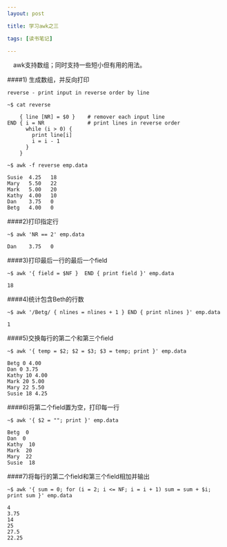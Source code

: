 ```yaml
---
layout: post

title: 学习awk之三

tags: [读书笔记]

---
```

&emsp;awk支持数组；同时支持一些短小但有用的用法。

####1) 生成数组，并反向打印

`reverse - print input in reverse order by line`

`~$ cat reverse`
    
        { line [NR] = $0 }    # remover each input line
    END { i = NR              # print lines in reverse order
          while (i > 0) {
            print line[i]
            i = i - 1
          }
        }

`~$ awk -f reverse emp.data`

    Susie  4.25   18
    Mary   5.50   22
    Mark   5.00   20
    Kathy  4.00   10
    Dan    3.75   0
    Betg   4.00   0

####2)打印指定行

`~$ awk 'NR == 2' emp.data`

    Dan    3.75   0

####3)打印最后一行的最后一个field

`~$ awk '{ field = $NF }  END { print field }' emp.data`

    18

####4)统计包含Beth的行数

`~$ awk '/Betg/ { nlines = nlines + 1 } END { print nlines }' emp.data`
    
    1
####5)交换每行的第二个和第三个field

`~$ awk '{ temp = $2; $2 = $3; $3 = temp; print }' emp.data`

    Betg 0 4.00
    Dan 0 3.75
    Kathy 10 4.00
    Mark 20 5.00
    Mary 22 5.50
    Susie 18 4.25

####6)将第二个field置为空，打印每一行

`~$ awk '{ $2 = ""; print }' emp.data`

    Betg  0
    Dan  0
    Kathy  10
    Mark  20
    Mary  22
    Susie  18

####7)将每行的第二个field和第三个field相加并输出

`~$ awk '{ sum = 0; for (i = 2; i <= NF; i = i + 1) sum = sum + $i; print sum }' emp.data`

    4
    3.75
    14
    25
    27.5
    22.25

